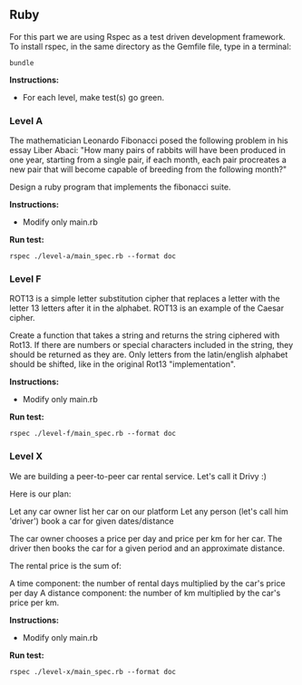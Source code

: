 ## Ruby

For this part we are using Rspec as a test driven development framework.
To install rspec, in the same directory as the Gemfile file, type in a terminal:

`bundle`

**Instructions:** 
* For each level, make test(s) go green. 

### Level A
The mathematician Leonardo Fibonacci posed the following problem in his essay Liber Abaci: 
"How many pairs of rabbits will have been produced in one year, starting from a single pair, if each month, each pair procreates a new pair that will become capable of breeding from the following month?"

Design a ruby program that implements the fibonacci suite.

**Instructions:** 
* Modify only main.rb

**Run test:**

``rspec ./level-a/main_spec.rb --format doc``

### Level F
ROT13 is a simple letter substitution cipher that replaces a letter with the letter 13 letters after it in the alphabet. ROT13 is an example of the Caesar cipher.

Create a function that takes a string and returns the string ciphered with Rot13. If there are numbers or special characters included in the string, they should be returned as they are. Only letters from the latin/english alphabet should be shifted, like in the original Rot13 "implementation".

**Instructions:** 
* Modify only main.rb

**Run test:**

``rspec ./level-f/main_spec.rb --format doc``

### Level X
We are building a peer-to-peer car rental service. Let's call it Drivy :)

Here is our plan:

Let any car owner list her car on our platform
Let any person (let's call him 'driver') book a car for given dates/distance

The car owner chooses a price per day and price per km for her car. The driver then books the car for a given period and an approximate distance.

The rental price is the sum of:

A time component: the number of rental days multiplied by the car's price per day
A distance component: the number of km multiplied by the car's price per km.

**Instructions:** 
* Modify only main.rb

**Run test:**

``rspec ./level-x/main_spec.rb --format doc``
